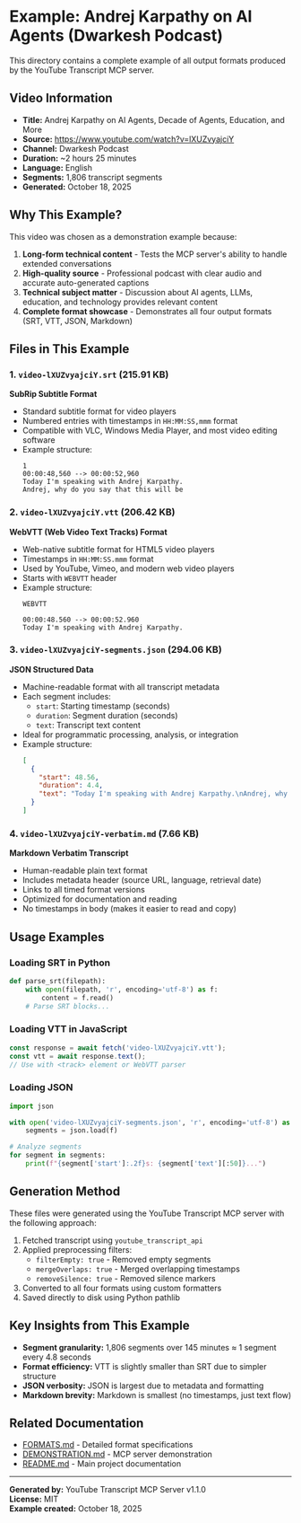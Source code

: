 # Example: Andrej Karpathy on AI Agents (Dwarkesh Podcast)

This directory contains a complete example of all output formats produced by the YouTube Transcript MCP server.

## Video Information

- **Title:** Andrej Karpathy on AI Agents, Decade of Agents, Education, and More
- **Source:** https://www.youtube.com/watch?v=lXUZvyajciY
- **Channel:** Dwarkesh Podcast
- **Duration:** ~2 hours 25 minutes
- **Language:** English
- **Segments:** 1,806 transcript segments
- **Generated:** October 18, 2025

## Why This Example?

This video was chosen as a demonstration example because:

1. **Long-form technical content** - Tests the MCP server's ability to handle extended conversations
2. **High-quality source** - Professional podcast with clear audio and accurate auto-generated captions
3. **Technical subject matter** - Discussion about AI agents, LLMs, education, and technology provides relevant content
4. **Complete format showcase** - Demonstrates all four output formats (SRT, VTT, JSON, Markdown)

## Files in This Example

### 1. `video-lXUZvyajciY.srt` (215.91 KB)
**SubRip Subtitle Format**
- Standard subtitle format for video players
- Numbered entries with timestamps in `HH:MM:SS,mmm` format
- Compatible with VLC, Windows Media Player, and most video editing software
- Example structure:
  ```
  1
  00:00:48,560 --> 00:00:52,960
  Today I'm speaking with Andrej Karpathy.
  Andrej, why do you say that this will be
  ```

### 2. `video-lXUZvyajciY.vtt` (206.42 KB)
**WebVTT (Web Video Text Tracks) Format**
- Web-native subtitle format for HTML5 video players
- Timestamps in `HH:MM:SS.mmm` format
- Used by YouTube, Vimeo, and modern web video players
- Starts with `WEBVTT` header
- Example structure:
  ```
  WEBVTT

  00:00:48.560 --> 00:00:52.960
  Today I'm speaking with Andrej Karpathy.
  ```

### 3. `video-lXUZvyajciY-segments.json` (294.06 KB)
**JSON Structured Data**
- Machine-readable format with all transcript metadata
- Each segment includes:
  - `start`: Starting timestamp (seconds)
  - `duration`: Segment duration (seconds)
  - `text`: Transcript text content
- Ideal for programmatic processing, analysis, or integration
- Example structure:
  ```json
  [
    {
      "start": 48.56,
      "duration": 4.4,
      "text": "Today I'm speaking with Andrej Karpathy.\nAndrej, why do you say that this will be "
    }
  ]
  ```

### 4. `video-lXUZvyajciY-verbatim.md` (7.66 KB)
**Markdown Verbatim Transcript**
- Human-readable plain text format
- Includes metadata header (source URL, language, retrieval date)
- Links to all timed format versions
- Optimized for documentation and reading
- No timestamps in body (makes it easier to read and copy)

## Usage Examples

### Loading SRT in Python
```python
def parse_srt(filepath):
    with open(filepath, 'r', encoding='utf-8') as f:
        content = f.read()
    # Parse SRT blocks...
```

### Loading VTT in JavaScript
```javascript
const response = await fetch('video-lXUZvyajciY.vtt');
const vtt = await response.text();
// Use with <track> element or WebVTT parser
```

### Loading JSON
```python
import json

with open('video-lXUZvyajciY-segments.json', 'r', encoding='utf-8') as f:
    segments = json.load(f)

# Analyze segments
for segment in segments:
    print(f"{segment['start']:.2f}s: {segment['text'][:50]}...")
```

## Generation Method

These files were generated using the YouTube Transcript MCP server with the following approach:

1. Fetched transcript using `youtube_transcript_api`
2. Applied preprocessing filters:
   - `filterEmpty: true` - Removed empty segments
   - `mergeOverlaps: true` - Merged overlapping timestamps
   - `removeSilence: true` - Removed silence markers
3. Converted to all four formats using custom formatters
4. Saved directly to disk using Python pathlib

## Key Insights from This Example

- **Segment granularity:** 1,806 segments over 145 minutes ≈ 1 segment every 4.8 seconds
- **Format efficiency:** VTT is slightly smaller than SRT due to simpler structure
- **JSON verbosity:** JSON is largest due to metadata and formatting
- **Markdown brevity:** Markdown is smallest (no timestamps, just text flow)

## Related Documentation

- [FORMATS.md](../../FORMATS.md) - Detailed format specifications
- [DEMONSTRATION.md](../../DEMONSTRATION.md) - MCP server demonstration
- [README.md](../../README.md) - Main project documentation

---

**Generated by:** YouTube Transcript MCP Server v1.1.0  
**License:** MIT  
**Example created:** October 18, 2025
